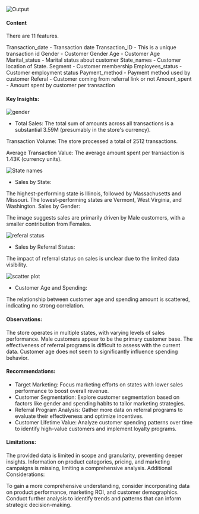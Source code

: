 ![Output](https://github.com/user-attachments/assets/b94cb3e1-88d0-4a6f-bad3-2e8be2088b0a)
#### Content
There are 11 features.

Transaction_date - Transaction date
Transaction_ID - This is a unique transaction id
Gender - Customer Gender
Age - Customer Age
Marital_status - Marital status about customer
State_names - Customer location of State.
Segment - Customer membership
Employees_status - Customer employment status
Payment_method - Payment method used by customer
Referal - Customer coming from referral link or not
Amount_spent - Amount spent by customer per transaction
#### Key Insights:
![gender](https://github.com/user-attachments/assets/1f5415ab-1526-41c5-87e4-d9531847acb1)

* Total Sales: The total sum of amounts across all transactions is a substantial 3.59M (presumably in the store's currency).

Transaction Volume: The store processed a total of 2512 transactions.

Average Transaction Value: The average amount spent per transaction is 1.43K (currency units).

![State names](https://github.com/user-attachments/assets/70ff0ae6-6558-4201-a497-67f2c5ae58f3)

* Sales by State:

The highest-performing state is Illinois, followed by Massachusetts and Missouri.
The lowest-performing states are Vermont, West Virginia, and Washington.
Sales by Gender:

The image suggests sales are primarily driven by Male customers, with a smaller contribution from Females.

![referal status](https://github.com/user-attachments/assets/411936ee-6f22-4136-83af-77ccda92957c)

* Sales by Referral Status:

The impact of referral status on sales is unclear due to the limited data visibility.

![scatter plot](https://github.com/user-attachments/assets/790d7565-4d33-4253-9b9e-c96d2a900f29)

* Customer Age and Spending:

The relationship between customer age and spending amount is scattered, indicating no strong correlation.
#### Observations:

The store operates in multiple states, with varying levels of sales performance.
Male customers appear to be the primary customer base.
The effectiveness of referral programs is difficult to assess with the current data.
Customer age does not seem to significantly influence spending behavior.
#### Recommendations:

* Target Marketing: Focus marketing efforts on states with lower sales performance to boost overall revenue.
* Customer Segmentation: Explore customer segmentation based on factors like gender and spending habits to tailor marketing strategies.
* Referral Program Analysis: Gather more data on referral programs to evaluate their effectiveness and optimize incentives.
* Customer Lifetime Value: Analyze customer spending patterns over time to identify high-value customers and implement loyalty programs.
#### Limitations:

The provided data is limited in scope and granularity, preventing deeper insights.
Information on product categories, pricing, and marketing campaigns is missing, limiting a comprehensive analysis.
Additional Considerations:

To gain a more comprehensive understanding, consider incorporating data on product performance, marketing ROI, and customer demographics.
Conduct further analysis to identify trends and patterns that can inform strategic decision-making.
